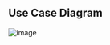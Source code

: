 ##  Use Case Diagram

![image](https://github.com/sharmatarun392000/Blockchain-Projects/assets/83560354/19f9320b-7bdd-478a-90fb-729610266ec4)

